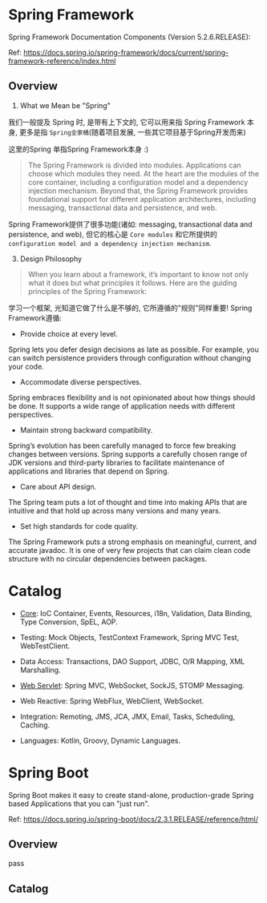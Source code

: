 # Spring Framework

Spring Framework Documentation Components (Version 5.2.6.RELEASE):

Ref: https://docs.spring.io/spring-framework/docs/current/spring-framework-reference/index.html

## Overview

1. What we Mean be "Spring"

我们一般提及 Spring 时, 是带有上下文的, 它可以用来指 Spring Framework 本身, 更多是指 `Spring全家桶`(随着项目发展, 一些其它项目基于Spring开发而来)
 
这里的Spring 单指Spring Framework本身 :)

> The Spring Framework is divided into modules. Applications can choose which modules they need. At the heart are the modules of the core container, including a configuration model and a dependency injection mechanism.
>  Beyond that, the Spring Framework provides foundational support for different application architectures, including messaging, transactional data and persistence, and web.

Spring Framework提供了很多功能(诸如: messaging, transactional data and persistence, and web), 但它的核心是 `Core modules` 和它所提供的 ` configuration model and a dependency injection mechanism`.

3. Design Philosophy

> When you learn about a framework, it’s important to know not only what it does but what principles it follows. Here are the guiding principles of the Spring Framework:

学习一个框架, 光知道它做了什么是不够的, 它所遵循的"规则"同样重要! Spring Framework遵循:

- Provide choice at every level.

Spring lets you defer design decisions as late as possible. For example, you can switch persistence providers through configuration without changing your code. 

- Accommodate diverse perspectives.

Spring embraces flexibility and is not opinionated about how things should be done. It supports a wide range of application needs with different perspectives.

- Maintain strong backward compatibility.

Spring’s evolution has been carefully managed to force few breaking changes between versions. Spring supports a carefully chosen range of JDK versions and third-party libraries to facilitate maintenance of applications and libraries that depend on Spring.

- Care about API design.

The Spring team puts a lot of thought and time into making APIs that are intuitive and that hold up across many versions and many years.

- Set high standards for code quality.

The Spring Framework puts a strong emphasis on meaningful, current, and accurate javadoc. It is one of very few projects that can claim clean code structure with no circular dependencies between packages.

# Catalog

- [Core](core.md): IoC Container, Events, Resources, i18n, Validation, Data Binding, Type Conversion, SpEL, AOP.

- Testing: Mock Objects, TestContext Framework, Spring MVC Test, WebTestClient.

- Data Access: Transactions, DAO Support, JDBC, O/R Mapping, XML Marshalling.

- [Web Servlet](web.md): Spring MVC, WebSocket, SockJS, STOMP Messaging.

- Web Reactive: Spring WebFlux, WebClient, WebSocket.

- Integration: Remoting, JMS, JCA, JMX, Email, Tasks, Scheduling, Caching.

- Languages: Kotlin, Groovy, Dynamic Languages.

# Spring Boot

Spring Boot makes it easy to create stand-alone, production-grade Spring based Applications that you can "just run".

Ref: https://docs.spring.io/spring-boot/docs/2.3.1.RELEASE/reference/html/

## Overview

pass

## Catalog


